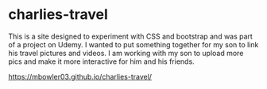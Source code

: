 # charlies-travel
This is a site designed to experiment with CSS and bootstrap and was part of a project on Udemy. I wanted to put something together for my son to link his travel pictures and videos. I am working with my son to upload more pics and make it more interactive for him and his friends.

https://mbowler03.github.io/charlies-travel/

